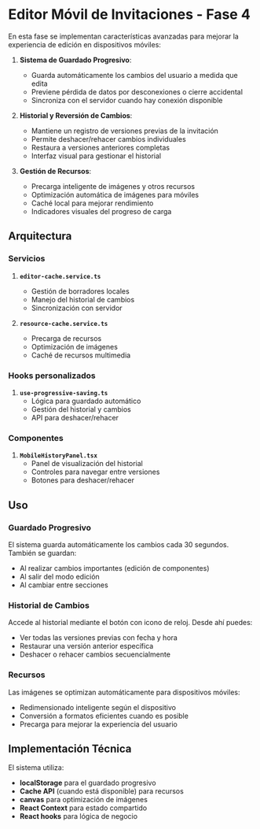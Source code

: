 # Editor Móvil de Invitaciones - Fase 4

En esta fase se implementan características avanzadas para mejorar la experiencia de edición en dispositivos móviles:

1. **Sistema de Guardado Progresivo**: 
   - Guarda automáticamente los cambios del usuario a medida que edita
   - Previene pérdida de datos por desconexiones o cierre accidental
   - Sincroniza con el servidor cuando hay conexión disponible

2. **Historial y Reversión de Cambios**:
   - Mantiene un registro de versiones previas de la invitación
   - Permite deshacer/rehacer cambios individuales
   - Restaura a versiones anteriores completas
   - Interfaz visual para gestionar el historial

3. **Gestión de Recursos**:
   - Precarga inteligente de imágenes y otros recursos
   - Optimización automática de imágenes para móviles
   - Caché local para mejorar rendimiento
   - Indicadores visuales del progreso de carga

## Arquitectura

### Servicios

1. **`editor-cache.service.ts`**
   - Gestión de borradores locales
   - Manejo del historial de cambios
   - Sincronización con servidor

2. **`resource-cache.service.ts`**
   - Precarga de recursos
   - Optimización de imágenes
   - Caché de recursos multimedia

### Hooks personalizados

1. **`use-progressive-saving.ts`**
   - Lógica para guardado automático
   - Gestión del historial y cambios
   - API para deshacer/rehacer

### Componentes

1. **`MobileHistoryPanel.tsx`**
   - Panel de visualización del historial
   - Controles para navegar entre versiones
   - Botones para deshacer/rehacer

## Uso

### Guardado Progresivo

El sistema guarda automáticamente los cambios cada 30 segundos. También se guardan:
- Al realizar cambios importantes (edición de componentes)
- Al salir del modo edición
- Al cambiar entre secciones

### Historial de Cambios

Accede al historial mediante el botón con icono de reloj. Desde ahí puedes:
- Ver todas las versiones previas con fecha y hora
- Restaurar una versión anterior específica
- Deshacer o rehacer cambios secuencialmente

### Recursos

Las imágenes se optimizan automáticamente para dispositivos móviles:
- Redimensionado inteligente según el dispositivo
- Conversión a formatos eficientes cuando es posible
- Precarga para mejorar la experiencia del usuario

## Implementación Técnica

El sistema utiliza:

- **localStorage** para el guardado progresivo
- **Cache API** (cuando está disponible) para recursos
- **canvas** para optimización de imágenes
- **React Context** para estado compartido
- **React hooks** para lógica de negocio

